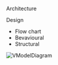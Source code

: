 Architecture

Design
* Flow chart
* Bevavioural 
* Structural

![VModelDiagram](https://user-images.githubusercontent.com/92364247/157813468-76d9f308-706a-4666-8ab9-c72812757523.jpg)
